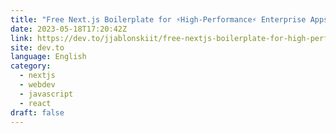 ```yaml
---
title: "Free Next.js Boilerplate for ⚡️High-Performance⚡️ Enterprise Apps"
date: 2023-05-18T17:20:42Z
link: https://dev.to/jjablonskiit/free-nextjs-boilerplate-for-high-performance-enterprise-apps-14f7?utm_medium=RSS&utm_source=news.12bit.vn
site: dev.to
language: English
category:
  - nextjs
  - webdev
  - javascript
  - react
draft: false
---
```

